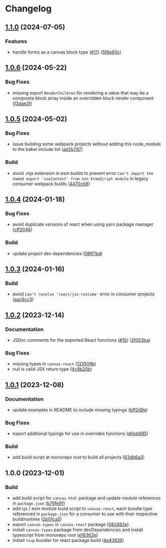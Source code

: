 # Changelog

## [1.1.0](https://github.com/contensis/canvas/compare/@contensis/canvas-react-v1.0.6...@contensis/canvas-react-v1.1.0) (2024-07-05)


### Features

* handle forms as a canvas block type ([#17](https://github.com/contensis/canvas/issues/17)) ([5f6e93c](https://github.com/contensis/canvas/commit/5f6e93c698359e23a02f10ee9d41ccb1b30e344c))

## [1.0.6](https://github.com/contensis/canvas/compare/@contensis/canvas-react-v1.0.5...@contensis/canvas-react-v1.0.6) (2024-05-22)


### Bug Fixes

* missing export `RenderChildren` for rendering a value that may be a composite block array inside an overridden block render component ([f3dae2f](https://github.com/contensis/canvas/commit/f3dae2fbf3323795226007a79b0739bbc296a4d1))

## [1.0.5](https://github.com/contensis/canvas/compare/@contensis/canvas-react-v1.0.4...@contensis/canvas-react-v1.0.5) (2024-05-02)


### Bug Fixes

* issue building some webpack projects without adding this node_module to the babel include list ([ad2b797](https://github.com/contensis/canvas/commit/ad2b797ee4dca905e2e9b1006042ec2fe9f7e553))


### Build

* avoid .mjs extension in esm builds to prevent error `Can't import the named export 'useContext' from non EcmaScript module` in legacy consumer webpack builds ([4470cb8](https://github.com/contensis/canvas/commit/4470cb829975cd6f79a7ca6f4018c5f9de09cf09))

## [1.0.4](https://github.com/contensis/canvas/compare/@contensis/canvas-react-v1.0.3...@contensis/canvas-react-v1.0.4) (2024-01-18)


### Bug Fixes

* avoid duplicate versions of react when using yarn package manager ([cff2046](https://github.com/contensis/canvas/commit/cff2046a59d0e6ee35065196396acea167863187))


### Build

* update project dev dependencies ([08ff7bd](https://github.com/contensis/canvas/commit/08ff7bd4f3479e61e452c7be587462ae17834bfb))

## [1.0.3](https://github.com/contensis/canvas/compare/@contensis/canvas-react-v1.0.2...@contensis/canvas-react-v1.0.3) (2024-01-16)


### Build

* avoid `Can't resolve 'react/jsx-runtime'` error in consumer projects ([aac6cc3](https://github.com/contensis/canvas/commit/aac6cc3b7ada157a6fd9236c44d840f0d8ee71cd))

## [1.0.2](https://github.com/contensis/canvas/compare/@contensis/canvas-react-v1.0.1...@contensis/canvas-react-v1.0.2) (2023-12-14)


### Documentation

* JSDoc comments for the exported React functions ([#10](https://github.com/contensis/canvas/issues/10)) ([2f053ba](https://github.com/contensis/canvas/commit/2f053ba398603a767deb9c5b1a6c4a07788e3b0b))


### Bug Fixes

* missing types in `canvas-react` ([133509b](https://github.com/contensis/canvas/commit/133509b73747416d191903b3400f3848869ccbfc))
* null is valid JSX return type ([4c9b20b](https://github.com/contensis/canvas/commit/4c9b20b959e3e88eeb373e2242f8db1824085a10))

## [1.0.1](https://github.com/contensis/canvas/compare/@contensis/canvas-react-v1.0.0...@contensis/canvas-react-v1.0.1) (2023-12-08)


### Documentation

* update examples in README to include missing typings ([bff2d9e](https://github.com/contensis/canvas/commit/bff2d9ed07e41f9ce038a5724f3d39aa2f9ee618))


### Bug Fixes

* export additional typings for use in overrides functions ([d0eb685](https://github.com/contensis/canvas/commit/d0eb6853c4943817a93c3b84ccfaaaed30da5bf3))


### Build

* add build script at monorepo root to build all projects ([63db6a3](https://github.com/contensis/canvas/commit/63db6a34bd9333d921aa2f7e2db690492e953d4c))

## 1.0.0 (2023-12-01)


### Build

* add build script for `canvas-html` package and update module references in `package.json` ([b76fe91](https://github.com/contensis/canvas/commit/b76fe91ba97a2b8875367903744e8bf1452a83d9))
* add cjs / esm module build script to `canvas-react`, each bundle type referenced in `package.json` for a consumer to use with their respective build/runtime ([2b01ca5](https://github.com/contensis/canvas/commit/2b01ca527c9887838f54406b76c703f0d7514976))
* export `canvas-types` in `canvas-react` package ([082482e](https://github.com/contensis/canvas/commit/082482e9c96d5d7a23b75f2e9c9dd1d10916f0e3))
* install `canvas-types` package from devDependencies and install typescript from monorepo root ([e16362e](https://github.com/contensis/canvas/commit/e16362e9e70c5dd5b425b61bc75f3737d007b546))
* install `tsup` bundler for react package build ([4e43636](https://github.com/contensis/canvas/commit/4e43636438bed22d2c1c9cdd8b3c9cadb6185547))
